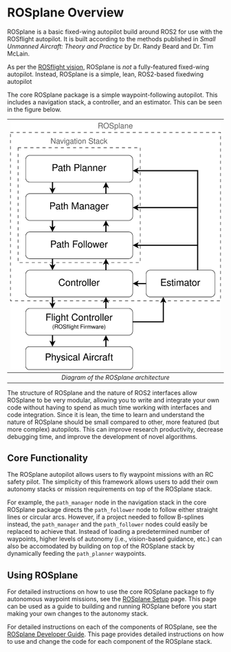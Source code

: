 # ROSplane Overview

ROSplane is a basic fixed-wing autopilot build around ROS2 for use with the ROSflight autopilot.
It is built according to the methods published in *Small Unmanned Aircraft: Theory and Practice* by Dr. Randy Beard and Dr. Tim McLain.

As per the [ROSflight vision](../../index.md#our-vision), ROSplane is *not* a fully-featured fixed-wing autopilot.
Instead, ROSplane is a simple, lean, ROS2-based fixedwing autopilot

The core ROSplane package is a simple waypoint-following autopilot.
This includes a navigation stack, a controller, and an estimator.
This can be seen in the figure below.

| ![Diagram of ROSplane architecture](../../assets/ROSplane-overview.svg "ROSplane architecture") |
|:--:|
|*Diagram of the ROSplane architecture*|

The structure of ROSplane and the nature of ROS2 interfaces allow ROSplane to be very modular, allowing you to write and integrate your own code without having to spend as much time working with interfaces and code integration. 
Since it is lean, the time to learn and understand the nature of ROSplane should be small compared to other, more featured (but more complex) autopilots.
This can improve research productivity, decrease debugging time, and improve the development of novel algorithms.

## Core Functionality

The ROSplane autopilot allows users to fly waypoint missions with an RC safety pilot.
The simplicity of this framework allows users to add their own autonomy stacks or mission requirements on top of the ROSplane stack.

For example, the `path_manager` node in the navigation stack in the core ROSplane package directs the `path_follower` node to follow either straight lines or circular arcs.
However, if a project needed to follow B-splines instead, the `path_manager` and the `path_follower` nodes could easily be replaced to achieve that.
Instead of loading a predetermined number of waypoints, higher levels of autonomy (i.e., vision-based guidance, etc.) can also be accomodated by building on top of the ROSplane stack by dynamically feeding the `path_planner` waypoints.

## Using ROSplane

For detailed instructions on how to use the core ROSplane package to fly autonomous waypoint missions, see the [ROSplane Setup](./rosplane-setup.md) page. 
This page can be used as a guide to building and running ROSplane before you start making your own changes to the autonomy stack.

For detailed instructions on each of the components of ROSplane, see the [ROSplane Developer Guide](../../developer-guide/rosplane/rosplane-dev-overview.md).
This page provides detailed instructions on how to use and change the code for each component of the ROSplane stack.
